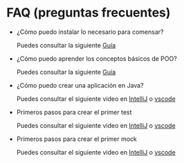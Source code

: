 # FAQ (preguntas frecuentes)

- ¿Cómo puedo instalar lo necesario para comensar?

  Puedes consultar la siguiente
  [Guía](https://github.com/Laboratoria/java-setup)

- ¿Cómo puedo aprender los conceptos básicos de POO?

  Puedes consultar la siguiente
  [Guía](https://github.com/Laboratoria/java-oop)

- ¿Cómo puedo crear una aplicación en Java?

  Puedes consultar el siguiente video en
  [IntelliJ](XXXXXXXXXXXXXXXXXXX) o [vscode](XXXXXXXXXXXXXXXXXXX)

- Primeros pasos para crear el primer test

  Puedes consultar el siguiente video en
  [IntelliJ](XXXXXXXXXXXXXXXXXXX) o [vscode](XXXXXXXXXXXXXXXXXXX)

- Primeros pasos para crear el primer mock

  Puedes consultar el siguiente video en
  [IntelliJ](XXXXXXXXXXXXXXXXXXX) o [vscode](XXXXXXXXXXXXXXXXXXX)
